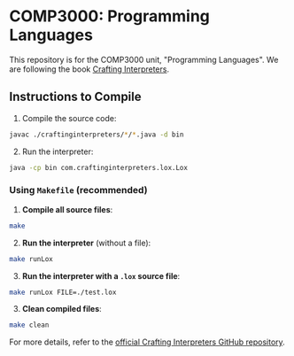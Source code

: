 # COMP3000: Programming Languages

This repository is for the COMP3000 unit, "Programming Languages". We are following the book [Crafting Interpreters](https://craftinginterpreters.com/).

## Instructions to Compile

1. Compile the source code:
  ```bash
  javac ./craftinginterpreters/*/*.java -d bin
  ```
2. Run the interpreter:
  ```bash
  java -cp bin com.craftinginterpreters.lox.Lox
  ```

### Using `Makefile` (recommended)

1. **Compile all source files**:

```bash
make
```

2. **Run the interpreter** (without a file):

```bash
make runLox
```

3. **Run the interpreter with a `.lox` source file**:

```bash
make runLox FILE=./test.lox
```

3. **Clean compiled files**:

```bash
make clean
```

For more details, refer to the [official Crafting Interpreters GitHub repository](https://github.com/munificent/craftinginterpreters).
